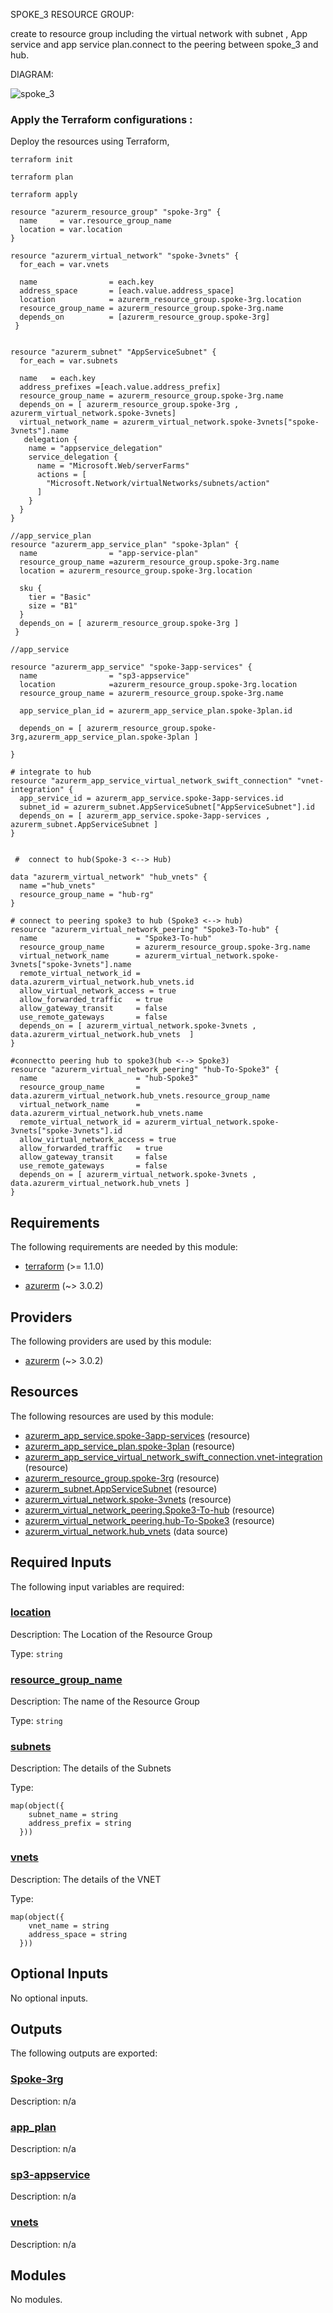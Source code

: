 <!-- BEGIN_TF_DOCS -->
SPOKE\_3 RESOURCE GROUP:

create to  resource group including  the virtual network with subnet , App service and app service plan.connect to the peering between spoke\_3 and hub.

DIAGRAM:

 ![spoke\_3](https://github.com/user-attachments/assets/a14a5dec-8fe0-4f5b-b0b8-5d4d64f5e7ec)

### Apply the Terraform configurations :

  Deploy the resources using Terraform,
```
terraform init
```
```
terraform plan
```
```
terraform apply
```

```hcl
resource "azurerm_resource_group" "spoke-3rg" {
  name     = var.resource_group_name
  location = var.location
}

resource "azurerm_virtual_network" "spoke-3vnets" {
  for_each = var.vnets

  name                = each.key
  address_space       = [each.value.address_space]
  location            = azurerm_resource_group.spoke-3rg.location
  resource_group_name = azurerm_resource_group.spoke-3rg.name
  depends_on          = [azurerm_resource_group.spoke-3rg]
 }


resource "azurerm_subnet" "AppServiceSubnet" {
  for_each = var.subnets

  name   = each.key
  address_prefixes =[each.value.address_prefix]
  resource_group_name = azurerm_resource_group.spoke-3rg.name
  depends_on = [ azurerm_resource_group.spoke-3rg , azurerm_virtual_network.spoke-3vnets]
  virtual_network_name = azurerm_virtual_network.spoke-3vnets["spoke-3vnets"].name
   delegation {
    name = "appservice_delegation"
    service_delegation {
      name = "Microsoft.Web/serverFarms"
      actions = [
        "Microsoft.Network/virtualNetworks/subnets/action"
      ]
    }
  }
}

//app_service_plan
resource "azurerm_app_service_plan" "spoke-3plan" {
  name                = "app-service-plan"
  resource_group_name =azurerm_resource_group.spoke-3rg.name 
  location = azurerm_resource_group.spoke-3rg.location
  
  sku {
    tier = "Basic"   
    size = "B1"      
  }
  depends_on = [ azurerm_resource_group.spoke-3rg ]
 }

//app_service

resource "azurerm_app_service" "spoke-3app-services" {
  name                = "sp3-appservice"  
  location            =azurerm_resource_group.spoke-3rg.location          
  resource_group_name = azurerm_resource_group.spoke-3rg.name  

  app_service_plan_id = azurerm_app_service_plan.spoke-3plan.id 
  
  depends_on = [ azurerm_resource_group.spoke-3rg,azurerm_app_service_plan.spoke-3plan ]
  
}

# integrate to hub
resource "azurerm_app_service_virtual_network_swift_connection" "vnet-integration" {
  app_service_id = azurerm_app_service.spoke-3app-services.id
  subnet_id = azurerm_subnet.AppServiceSubnet["AppServiceSubnet"].id
  depends_on = [ azurerm_app_service.spoke-3app-services , azurerm_subnet.AppServiceSubnet ]
}


 #  connect to hub(Spoke-3 <--> Hub)

data "azurerm_virtual_network" "hub_vnets" {
  name ="hub_vnets"
  resource_group_name = "hub-rg"
}

# connect to peering spoke3 to hub (Spoke3 <--> hub)
resource "azurerm_virtual_network_peering" "Spoke3-To-hub" {
  name                      = "Spoke3-To-hub"
  resource_group_name       = azurerm_resource_group.spoke-3rg.name
  virtual_network_name      = azurerm_virtual_network.spoke-3vnets["spoke-3vnets"].name
  remote_virtual_network_id = data.azurerm_virtual_network.hub_vnets.id
  allow_virtual_network_access = true
  allow_forwarded_traffic   = true
  allow_gateway_transit     = false
  use_remote_gateways       = false
  depends_on = [ azurerm_virtual_network.spoke-3vnets , data.azurerm_virtual_network.hub_vnets  ]
}

#connectto peering hub to spoke3(hub <--> Spoke3)
resource "azurerm_virtual_network_peering" "hub-To-Spoke3" {
  name                      = "hub-Spoke3"
  resource_group_name       = data.azurerm_virtual_network.hub_vnets.resource_group_name
  virtual_network_name      = data.azurerm_virtual_network.hub_vnets.name
  remote_virtual_network_id = azurerm_virtual_network.spoke-3vnets["spoke-3vnets"].id
  allow_virtual_network_access = true
  allow_forwarded_traffic   = true
  allow_gateway_transit     = false
  use_remote_gateways       = false
  depends_on = [ azurerm_virtual_network.spoke-3vnets , data.azurerm_virtual_network.hub_vnets ]
}
```

<!-- markdownlint-disable MD033 -->
## Requirements

The following requirements are needed by this module:

- <a name="requirement_terraform"></a> [terraform](#requirement\_terraform) (>= 1.1.0)

- <a name="requirement_azurerm"></a> [azurerm](#requirement\_azurerm) (~> 3.0.2)

## Providers

The following providers are used by this module:

- <a name="provider_azurerm"></a> [azurerm](#provider\_azurerm) (~> 3.0.2)

## Resources

The following resources are used by this module:

- [azurerm_app_service.spoke-3app-services](https://registry.terraform.io/providers/hashicorp/azurerm/latest/docs/resources/app_service) (resource)
- [azurerm_app_service_plan.spoke-3plan](https://registry.terraform.io/providers/hashicorp/azurerm/latest/docs/resources/app_service_plan) (resource)
- [azurerm_app_service_virtual_network_swift_connection.vnet-integration](https://registry.terraform.io/providers/hashicorp/azurerm/latest/docs/resources/app_service_virtual_network_swift_connection) (resource)
- [azurerm_resource_group.spoke-3rg](https://registry.terraform.io/providers/hashicorp/azurerm/latest/docs/resources/resource_group) (resource)
- [azurerm_subnet.AppServiceSubnet](https://registry.terraform.io/providers/hashicorp/azurerm/latest/docs/resources/subnet) (resource)
- [azurerm_virtual_network.spoke-3vnets](https://registry.terraform.io/providers/hashicorp/azurerm/latest/docs/resources/virtual_network) (resource)
- [azurerm_virtual_network_peering.Spoke3-To-hub](https://registry.terraform.io/providers/hashicorp/azurerm/latest/docs/resources/virtual_network_peering) (resource)
- [azurerm_virtual_network_peering.hub-To-Spoke3](https://registry.terraform.io/providers/hashicorp/azurerm/latest/docs/resources/virtual_network_peering) (resource)
- [azurerm_virtual_network.hub_vnets](https://registry.terraform.io/providers/hashicorp/azurerm/latest/docs/data-sources/virtual_network) (data source)

<!-- markdownlint-disable MD013 -->
## Required Inputs

The following input variables are required:

### <a name="input_location"></a> [location](#input\_location)

Description: The Location of the Resource Group

Type: `string`

### <a name="input_resource_group_name"></a> [resource\_group\_name](#input\_resource\_group\_name)

Description: The name of the Resource Group

Type: `string`

### <a name="input_subnets"></a> [subnets](#input\_subnets)

Description: The details of the Subnets

Type:

```hcl
map(object({
    subnet_name = string
    address_prefix = string
  }))
```

### <a name="input_vnets"></a> [vnets](#input\_vnets)

Description: The details of the VNET

Type:

```hcl
map(object({
    vnet_name = string
    address_space = string
  }))
```

## Optional Inputs

No optional inputs.

## Outputs

The following outputs are exported:

### <a name="output_Spoke-3rg"></a> [Spoke-3rg](#output\_Spoke-3rg)

Description: n/a

### <a name="output_app_plan"></a> [app\_plan](#output\_app\_plan)

Description: n/a

### <a name="output_sp3-appservice"></a> [sp3-appservice](#output\_sp3-appservice)

Description: n/a

### <a name="output_vnets"></a> [vnets](#output\_vnets)

Description: n/a

## Modules

No modules.

<!-- END_TF_DOCS -->